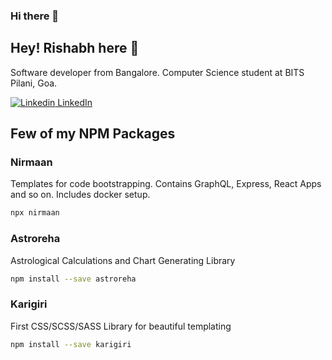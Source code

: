 ### Hi there 👋

<!--
**rish-0-0/rish-0-0** is a ✨ _special_ ✨ repository because its `README.md` (this file) appears on your GitHub profile.

Here are some ideas to get you started:

- 🔭 I’m currently working on ...
- 🌱 I’m currently learning ...
- 👯 I’m looking to collaborate on ...
- 🤔 I’m looking for help with ...
- 💬 Ask me about ...
- 📫 How to reach me: ...
- 😄 Pronouns: ...
- ⚡ Fun fact: ...
-->
## Hey! Rishabh here 👋

Software developer from Bangalore. Computer Science student at BITS Pilani, Goa.

[![Linkedin](https://i.stack.imgur.com/gVE0j.png) LinkedIn](https://www.linkedin.com/in/rish-0-0)

## Few of my NPM Packages

### Nirmaan

Templates for code bootstrapping. Contains GraphQL, Express, React Apps and so on. Includes docker setup.

```bash
npx nirmaan
```

### Astroreha

Astrological Calculations and Chart Generating Library

```bash
npm install --save astroreha
```

### Karigiri

First CSS/SCSS/SASS Library for beautiful templating

```bash
npm install --save karigiri
```
